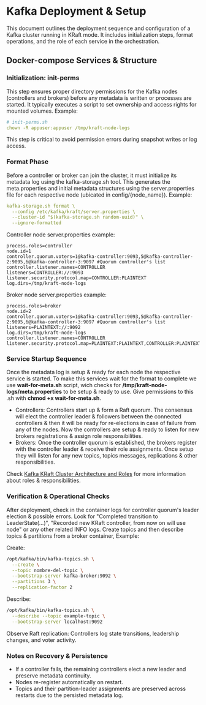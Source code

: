 # Kafka Deployment & Setup

This document outlines the deployment sequence and configuration of a Kafka cluster running in KRaft mode. It includes initialization steps, format operations, and the role of each service in the orchestration.

## Docker-compose Services & Structure

### Initialization: init-perms

This step ensures proper directory permissions for the Kafka nodes (controllers and brokers) before any metadata is written or processes are started. It typically executes a script to set ownership and access rights for mounted volumes.
Example:

```yaml
# init-perms.sh
chown -R appuser:appuser /tmp/kraft-node-logs
```

This step is critical to avoid permission errors during snapshot writes or log access.

### Format Phase

Before a controller or broker can join the cluster, it must initialize its metadata log using the kafka-storage.sh tool. This generates the meta.properties and initial metadata structures using the server.properties file for each respective node (ubicated in config/{node_name}).
Example:

```yaml
kafka-storage.sh format \
  --config /etc/kafka/kraft/server.properties \
  --cluster-id "$(kafka-storage.sh random-uuid)" \
  --ignore-formatted
```

Controller node server.properties example:

```properties
process.roles=controller
node.id=1
controller.quorum.voters=1@kafka-controller:9093,5@kafka-controller-2:9095,6@kafka-controller-3:9097 #Quorum controller's list
controller.listener.names=CONTROLLER
listeners=CONTROLLER://:9093
listener.security.protocol.map=CONTROLLER:PLAINTEXT
log.dirs=/tmp/kraft-node-logs
```

Broker node server.properties example:

```properties
process.roles=broker
node.id=2
controller.quorum.voters=1@kafka-controller:9093,5@kafka-controller-2:9095,6@kafka-controller-3:9097 #Quorum controller's list
listeners=PLAINTEXT://:9092
log.dirs=/tmp/kraft-node-logs
controller.listener.names=CONTROLLER
listener.security.protocol.map=PLAINTEXT:PLAINTEXT,CONTROLLER:PLAINTEXT
```

### Service Startup Sequence

Once the metadata log is setup & ready for each node the respective service is started. To make this services wait for the format to complete we use **wait-for-meta.sh** script, wich checks for **/tmp/kraft-node-logs/meta.properties** to be setup & ready to use. Give permissions to this .sh with **chmod +x wait-for-meta.sh**.

 - Controllers: Controllers start up & form a Raft quorum. The consensus will elect the controller leader & followers between the connected controllers & then it will be ready for re-elections in case of failure from any of the nodes. Now the controllers are setup & ready to listen for new brokers registrations & assign role responsibilities.
 - Brokers: Once the controller quorum is established, the brokers register with the controller leader & receive their role assignments. Once setup they will listen for any new topics, topics messages, replications & other responsibilities.

Check [Kafka KRaft Cluster Architecture and Roles](./kafka-cluster.md) for more information about roles & responsibilities.

### Verification & Operational Checks

After deployment, check in the container logs for controller quorum's leader election & possible errors. Look for "Completed transition to LeaderState(...)", "Recorded new KRaft controller, from now on will use node" or any other related INFO logs.
Create topics and then describe topics & partitions from a broker container, Example:

Create:

```bash
/opt/kafka/bin/kafka-topics.sh \
  --create \
  --topic nombre-del-topic \
  --bootstrap-server kafka-broker:9092 \
  --partitions 3 \
  --replication-factor 2
```

Describe:

```bash
/opt/kafka/bin/kafka-topics.sh \
  --describe --topic example-topic \
  --bootstrap-server localhost:9092
```

Observe Raft replication:
Controllers log state transitions, leadership changes, and voter activity.

### Notes on Recovery & Persistence

 - If a controller fails, the remaining controllers elect a new leader and preserve metadata continuity.
 - Nodes re-register automatically on restart.
 - Topics and their partition-leader assignments are preserved across restarts due to the persisted metadata log.
